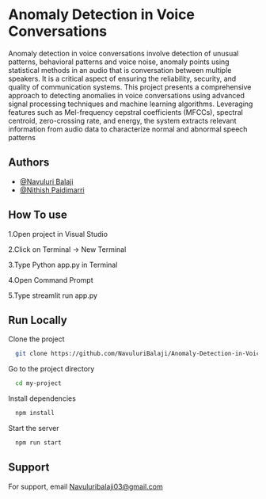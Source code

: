 
# Anomaly Detection in Voice Conversations

Anomaly detection in voice conversations involve detection of unusual patterns,
behavioral patterns and voice noise, anomaly points using statistical methods in an audio that
is conversation between multiple speakers. It is a critical aspect of ensuring the reliability,
security, and quality of communication systems. This project presents a comprehensive
approach to detecting anomalies in voice conversations using advanced signal processing
techniques and machine learning algorithms. Leveraging features such as Mel-frequency
cepstral coefficients (MFCCs), spectral centroid, zero-crossing rate, and energy, the system
extracts relevant information from audio data to characterize normal and abnormal speech
patterns



## Authors

- [@Navuluri Balaji](https://github.com/NavuluriBalaji)
- [@Nithish Paidimarri](https://github.com/Nithish-456)


## How To use

1.Open project in Visual Studio

2.Click on Terminal -> New Terminal

3.Type Python app.py in Terminal

4.Open Command Prompt

5.Type streamlit run app.py
## Run Locally

Clone the project

```bash
  git clone https://github.com/NavuluriBalaji/Anomaly-Detection-in-Voice-Conversations
```

Go to the project directory

```bash
  cd my-project
```

Install dependencies

```bash
  npm install
```

Start the server

```bash
  npm run start
```


## Support

For support, email Navuluribalaji03@gmail.com 

